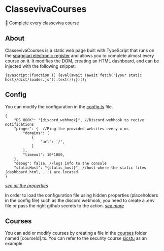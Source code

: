 # ClassevivaCourses
💼 Complete every classeviva course

## About
ClassevivaCourses is a static web page built with TypeScript that runs on the [spaggiari electronic register](https://web.spaggiari.eu/) and allows you to complete almost every course on it. It modifies the DOM, creating an HTML dashboard, and can be injected with the following snippet:

`javascript:(function () {eval(await (await fetch('{your static host}/dist/loader.js')).text());})();`

## Config

You can modify the configuration in the [config.ts](/src/config.ts) file.
```jsonp
{
    "DS_HOOK": "{discord_webhook}", //Discord webhook to recive notifications
    "pinger": {  //Ping the provided websites every x ms
        "domains": [
            {
                "url": '/',
            }
        ],
        "timeout": 10*1000,
    },
    "debug": false, //logs info to the console
    "staticHost": "{static_host}", //host where the static files (dashboard.html, ...) are located
}

```
_[see all the properties](/src/types/Config.d.ts)_

In order to load the configuration file using hidden properties (placeholders in the config file) such as the discord webhook, you need to create a .env file or pass the right github secrets to the action.
_[see more](/scripts/fillConfig.js)_

## Courses

You can add or modify courses by creating a file in the [courses](/src/courses) folder named [courseId].ts. You can refer to the security course [sicstu](/src/courses/sicstu.ts) as an example.